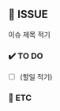 ﻿---
name: Custom issue template
about: Describe this issue template's purpose here.
title: ""
labels: ""
assignees: ""
---

## 📄 ISSUE

이슈 제목 적기

### ✔️ TO DO

- [ ] (할일 적기)

### 📎 ETC
